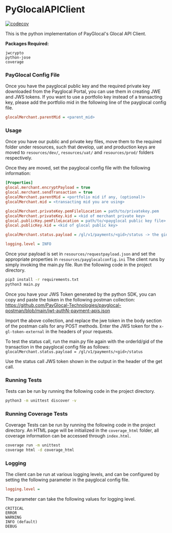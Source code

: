 # PyGlocalAPIClient
[![codecov](https://codecov.io/gh/PayGlocal-Technologies/payglocal-python-sdk/branch/master/graph/badge.svg?token=C7G7HFUIDT)](https://codecov.io/gh/PayGlocal-Technologies/payglocal-python-sdk)

This is the python implementation of PayGlocal's Glocal API Client. 

**Packages Required:** 
```
jwcrypto
python-jose
coverage
```

### PayGlocal Config File

Once you have the payglocal public key and the required private key downloaded from the Payglocal Portal, you can use them in creating JWE and JWS tokens.
If you want to use a portfolio key instead of a transacting key, please add the portfolio mid in the following line of the payglocal config file.

```ini
glocalMerchant.parentMid = <parent_mid>
```

### Usage

Once you have our public and private key files, move them to the required folder under resources, such that develop, uat and production keys are moved to 
`resources/dev/`, `resources/uat/` and `resources/prod/` folders respectively.

Once they are moved, set the payglocal config file with the following information:
```ini
[Properties]
glocal.merchant.encryptPayload = true
glocal.merchant.sendTransaction = true
glocalMerchant.parentMid = <portfolio mid if any, (optional)>
glocalMerchant.mid = <transacting mid you are using>

glocalMerchant.privateKey.pemFilelLocation = path/to/privatekey.pem
glocalMerchant.privateKey.kid = <kid of merchant private key>
glocal.publicKey.pemFileLocation = path/to/<payglocal public key file>
glocal.publicKey.kid = <kid of glocal public key>

glocalMerchant.status.payload = /gl/v1/payments/<gid>/status -> the gid of the transaction whose status you want to see

logging.level = INFO
```

Once your payload is set in `resources/requestpayload.json` and set the appropriate properties in `resources/payglocalconfig.ini`
The client runs by simply invoking the main.py file. Run the following code in the project directory.

```bash
pip3 install -r requirements.txt
python3 main.py
```

Once you have your JWS Token generated by the python SDK, you can copy and paste the token in the following postman collection: 
https://github.com/PayGlocal-Technologies/payglocal-postman/blob/main/jwt-authN-payment-apis.json

Import the above collection, and replace the jwe token in the body section of the postman calls for any POST methods.
Enter the JWS token for the `x-gl-token-external` in the headers of your requests. 

To test the status call, run the main.py file again with the orderId/gid of the transaction in the payglocal config file
as follows:
`glocalMerchant.status.payload = /gl/v1/payments/<gid>/status`

Use the status call JWS token shown in the output in the header of the get call.

### Running Tests

Tests can be run by running the following code in the project directory.
```bash
python3 -m unittest discover -v
```

### Running Coverage Tests

Coverage Tests can be run by running the following code in the project directory. An HTML page will be initialized in the ```coverage_html``` folder, all coverage information can be accessed through ```index.html```.
```bash
coverage run -m unittest 
coverage html -d coverage_html
```

### Logging

The client can be run at various logging levels, and can be configured by setting the following parameter in the payglocal config file.
```ini
logging.level =
```
The parameter can take the following values for logging level.
```properties
CRITICAL
ERROR
WARNING
INFO (default)
DEBUG
```
